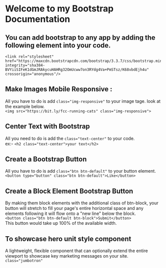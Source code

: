 # Welcome to my Bootstrap Documentation

## You can add bootstrap to any app by adding the following element into your code.
```
<link rel="stylesheet" href="https://maxcdn.bootstrapcdn.com/bootstrap/3.3.7/css/bootstrap.min.css" integrity="sha384-BVYiiSIFeK1dGmJRAkycuHAHRg32OmUcww7on3RYdg4Va+PmSTsz/K68vbdEjh4u" crossorigin="anonymous"/>
```
## Make Images Mobile Responsive :<br/> 
All you have to do is add ```class="img-responsive"``` to your image tage. look at the example below.<br/>
```<img src="https://bit.ly/fcc-running-cats" class="img-responsive">```

## Center Text with Bootstrap<br/>
All you need to do is add the ```class="text-center"``` to your code.<br/>
ex:- ```<h2 class="text-center">your text</h2>```

## Create a Bootstrap Button<br/>
All you have to do is add ```class="btn btn-default"``` to your button element. <br/>
```<button type="button" class="btn btn-default">Like</button>```

## Create a Block Element Bootstrap Button<br/>
By making them block elements with the additional class of btn-block, your button will stretch to fill your page's entire horizontal space and any elements following it will flow onto a "new line" below the block.<br/>
```<button class="btn btn-default btn-block">Submit</button>```<br/>
This button would take up 100% of the available width.

## To showcase hero unit style component
A lightweight, flexible component that can optionally extend the entire viewport to showcase key marketing messages on your site.
```class="jumbotron"```
